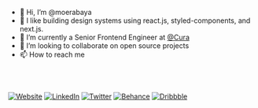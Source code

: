 - 👋 Hi, I’m @moerabaya
- 👀 I like building design systems using react.js, styled-components, and next.js.
- 🌱 I’m currently a Senior Frontend Engineer at [@Cura](https://cura.healthcare/)
- 💞️ I’m looking to collaborate on open source projects
- 📫 How to reach me

<br />
<br />

<p>
      <a href="https://moerabaya.com/" target="_blank"><img alt="Website" src="https://img.shields.io/badge/-Website-ea953a?style=flat-square&logo=WindowsTerminal&logoColor=whitewhite"></a>
      <a href="https://www.linkedin.com/in/moerabaya" target="_blank"><img alt="LinkedIn" src="https://img.shields.io/badge/-LinkedIn-0077B5?style=flat-square&logo=Linkedin&logoColor=white"></a>
      <!---<a href="https://instagram.com/moerabaya" target="_blank"><img alt="Instagram" src="https://img.shields.io/badge/-Instagram-E4405F?style=flat-square&logo=Instagram&logoColor=white"></a>--->
      <a href="https://twitter.com/moerabaya_" target="_blank"><img alt="Twitter" src="https://img.shields.io/badge/-Twitter-1A8CD8?style=flat-square&logo=Twitter&logoColor=white"></a>
      <a href="https://www.behance.net/moerabaya" target="_blank"><img alt="Behance" src="https://img.shields.io/badge/-Behance-1769FF?style=flat-square&logo=Behance&logoColor=white"></a>
      <a href="https://dribbble.com/moerabaya" target="_blank"><img alt="Dribbble" src="https://img.shields.io/badge/-Dribbble-EA4C89?style=flat-square&logo=Dribbble&logoColor=white"></a>
 </p>
<!---
moerabaya/moerabaya is a ✨ special ✨ repository because its `README.md` (this file) appears on your GitHub profile.
You can click the Preview link to take a look at your changes.
--->
